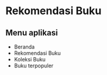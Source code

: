 # Rekomendasi Buku
## Menu aplikasi


- Beranda
- Rekomendasi Buku
- Koleksi Buku
- Buku terpopuler

